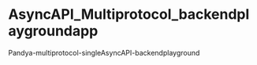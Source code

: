 # AsyncAPI_Multiprotocol_backendplaygroundapp
Pandya-multiprotocol-singleAsyncAPI-backendplayground
